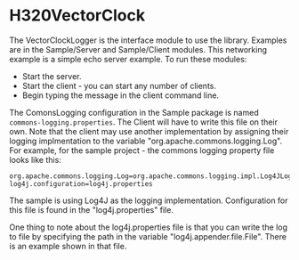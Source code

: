 # H320VectorClock

The VectorClockLogger is the interface module to use the library. Examples are in the Sample/Server and Sample/Client
modules. This networking example is a simple echo server example. To run these modules:
- Start the server.
- Start the client - you can start any number of clients.
- Begin typing the message in the client command line. 

The ComonsLogging configuration in the Sample package is named ```commons-logging.properties```. The Client will have to write this file on their own. Note that the client may use another implementation by assigning their logging implmentation to the variable "org.apache.commons.logging.Log". For example, for the sample project - the commons logging property file looks like this:

```
org.apache.commons.logging.Log=org.apache.commons.logging.impl.Log4JLogger
log4j.configuration=log4j.properties
```

The sample is using Log4J as the logging implementation. Configuration for this file is found in the "log4j.properties" file. 

One thing to note about the log4j.properties file is that you can write the log to file by specifying the path in the variable "log4j.appender.file.File". There is an example shown in that file. 

